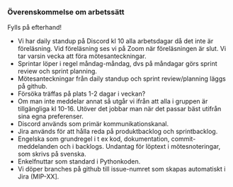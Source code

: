 ### Överenskommelse om arbetssätt
Fylls på efterhand!

* Vi har daily standup på Discord kl 10 alla arbetsdagar då det inte är föreläsning. Vid föreläsning ses vi på Zoom när föreläsningen är slut. Vi tar varsin vecka att föra mötesanteckningar.
* Sprintar löper i regel måndag-måndag, dvs på måndagar görs sprint review och sprint planning.
* Mötesanteckningar från daily standup och sprint review/planning läggs på github.
* Försöka träffas på plats 1-2 dagar i veckan?
* Om man inte meddelar annat så utgår vi ifrån att alla i gruppen är tillgängliga kl 10-16. Utöver det jobbar man när det passar bäst utifrån sina egna preferenser.
* Discord används som primär kommunikationskanal. 
* Jira används för att hålla reda på produktbacklog och sprintbacklog.
* Engelska som grundregel i t ex kod, dokumentation, commit-meddelanden och i backlogs. Undantag för löptext i mötesnoteringar, som skrivs på svenska.
* Enkelfnuttar som standard i Pythonkoden.
* Vi döper branches på github till issue-numret som skapas automatiskt i Jira (MIP-XX]. 
